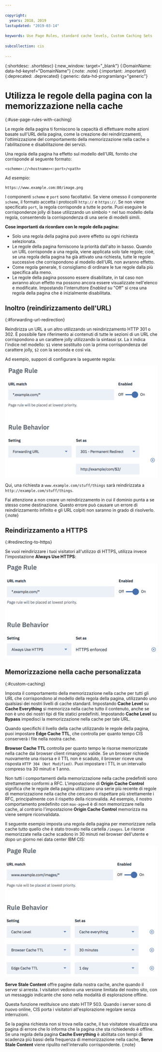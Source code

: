 ```yaml
---

copyright:
  years: 2018, 2019
lastupdated: "2019-03-14"

keywords: Use Page Rules, standard cache levels, Custom Caching Sets

subcollection: cis

---
```


{:shortdesc: .shortdesc}
{:new_window: target="_blank"}
{:DomainName: data-hd-keyref="DomainName"}
{:note: .note}
{:important: .important}
{:deprecated: .deprecated}
{:generic: data-hd-programlang="generic"}

# Utilizza le regole della pagina con la memorizzazione nella cache
{:#use-page-rules-with-caching}

Le regole della pagina ti forniscono la capacità di effettuare molte azioni basate sull'URL della pagina, come la creazione dei reindirizzamenti, l'ottimizzazione del comportamento della memorizzazione nella cache o l'abilitazione e disabilitazione dei servizi.

Una regola della pagina ha effetto sul modello dell'URL fornito che corrisponde al seguente formato:

`<scheme>://<hostname><:port>/<path>`

Ad esempio:

`https://www.example.com:80/image.png`

I componenti `scheme` e `port` sono facoltativi. Se viene omesso il componente `scheme`, il formato accetta i protocolli `http://` e `https://`. Se non viene specificato `port`, la regola corrisponde a tutte le porte. Puoi eseguire le corrispondenze jolly di base utilizzando un simbolo `*` nel tuo modello della regola, consentendo la corrispondenza di una serie di modelli simili.

**Cose importanti da ricordare con le regole della pagina:**

 * Solo una regola della pagina può avere effetto su ogni richiesta selezionata.
 * Le regole della pagina forniscono la priorità dall'alto in basso. Quando un URL corrisponde a una regola, viene applicata solo tale regole; cioè, se una regola della pagina ha già attivato una richiesta, tutte le regole successive che corrispondono al modello dell'URL non avranno effetto. 
 * Come regola generale, ti consigliamo di ordinare le tue regole dalla più specifica alla meno.
 * Le regole della pagina possono essere disabilitate, in tal caso non avranno alcun effetto ma possono ancora essere visualizzate nell'elenco e modificate. Impostando l'interruttore *Enabled* su "Off" si crea una regola della pagina che è inizialmente disabilitata.


## Inoltro (reindirizzamento dell'URL)
{:#forwarding-url-redirection}

Reindirizza un URL a un altro utilizzando un reindirizzamento HTTP 301 o 302. È possibile fare riferimento ai contenuti di tutte le sezioni di un URL che corrispondono a un carattere jolly utilizzando la sintassi `$X`. La `X` indica l'indice nel modello: `$1` viene sostituito con la prima corrispondenza del carattere jolly, `$2` con la seconda e così via.

Ad esempio, supponi di configurare la seguente regola:

![immagine](images/url-redirection-example.png)

Qui, una richiesta a `www.example.com/stuff/things` sarà reindirizzata a `http://example.com/stuff/things`.

Fai attenzione a non creare un reindirizzamento in cui il dominio punta a se stesso come destinazione. Questo errore può causare un errore di reindirizzamento infinito e gli URL colpiti non saranno in grado di risolverlo.
{:note}


## Reindirizzamento a HTTPS
{:#redirecting-to-https}

Se vuoi reindirizzare i tuoi visitatori all'utilizzo di HTTPS, utilizza invece l'impostazione **Always Use HTTPS**:

![immagine2](images/url-matching-patterns.png)


## Memorizzazione nella cache personalizzata
{:#custom-caching}

Imposta il comportamento della memorizzazione nella cache per tutti gli URL che corrispondono al modello della regola della pagina, utilizzando uno qualsiasi dei nostri livelli di cache standard. Impostando **Cache Level** su **Cache Everything** si memorizza nella cache tutto il contenuto, anche se non è uno dei nostri tipi di file statici predefiniti. Impostando **Cache Level** su **Bypass** impedisci la memorizzazione nella cache per tale URL.

Quando specifichi il livello della cache utilizzando le regole della pagina, puoi impostare **Edge Cache TTL**, che controlla per quanto tempo CIS conserverà i file nella nostra cache.

**Browser Cache TTL** controlla per quanto tempo le risorse memorizzate nella cache dai browser client rimangono valide. Se un browser richiede nuovamente una risorsa e il TTL non è scaduto, il browser riceve una risposta `HTTP 304 (Not Modified)`. Puoi impostare i TTL in un intervallo compreso tra 30 minuti e 1 anno.

Non tutti i comportamenti della memorizzazione nella cache predefiniti sono strettamente conformi a RFC. L'impostazione di **Origin Cache Control** significa che le regole della pagina utilizzano una serie più recente di regole di memorizzazione nella cache che cercano di rispettare più strettamente i RFC, principalmente con il rispetto della riconvalida. Ad esempio, il nostro comportamento predefinito con `max-age=0` è di non memorizzare nella cache, al contrario l'impostazione **Origin Cache Control** memorizza ma viene sempre riconvalidata.

Il seguente esempio imposta una regola della pagina per memorizzare nella cache tutto quello che è stato trovato nella cartella `/images`. Le risorse memorizzate nella cache scadono in 30 minuti nel browser dell'utente e dopo un giorno nei data center IBM CIS:

![immagine3](images/url-example.png)

**Serve Stale Content** offre pagine dalla nostra cache, anche quando il server si arresta. I visitatori vedono una versione limitata del nostro sito, con un messaggio indicante che sono nella modalità di esplorazione offline.  

Questa funzione restituisce uno stato HTTP 503. Quando i server sono di nuovo online, CIS porta i visitatori all'esplorazione regolare senza interruzioni. 

Se la pagina richiesta non si trova nella cache, il tuo visitatore visualizza una pagina di errore che lo informa che la pagina che sta richiedendo è offline.
Se una regola della pagina **Cache Everything** è abilitata con tempi di scadenza più bassi della frequenza di memorizzazione nella cache, **Serve Stale Content** viene ripulito nell'intervallo corrispondente.
{:note}
